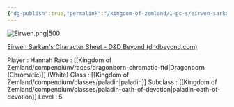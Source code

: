 ```yaml
---
{"dg-publish":true,"permalink":"/kingdom-of-zemland/1-pc-s/eirwen-sarkan/"}
---
```


![Eirwen.png|500](/img/user/Kingdom%20of%20Zemland/z_Attachments/Eirwen.png)


[Eirwen Sarkan's Character Sheet - D&D Beyond (dndbeyond.com)](https://www.dndbeyond.com/characters/117854308)

Player : Hannah
Race : [[Kingdom of Zemland/compendium/races/dragonborn-chromatic-ftd\|Dragonborn (Chromatic)]] (White)
Class : [[Kingdom of Zemland/compendium/classes/paladin\|paladin]] 
Subclass : [[Kingdom of Zemland/compendium/classes/paladin-oath-of-devotion\|paladin-oath-of-devotion]]
Level : 5
